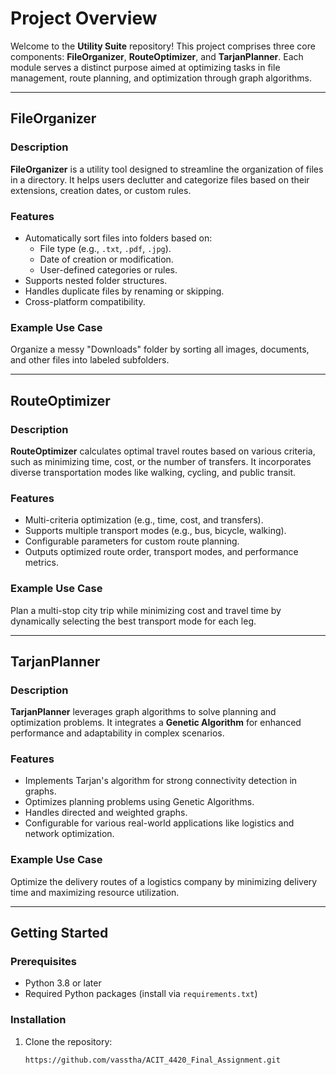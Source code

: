 # Project Overview

Welcome to the **Utility Suite** repository! This project comprises three core components: **FileOrganizer**, **RouteOptimizer**, and **TarjanPlanner**. Each module serves a distinct purpose aimed at optimizing tasks in file management, route planning, and optimization through graph algorithms.

---

## FileOrganizer

### Description
**FileOrganizer** is a utility tool designed to streamline the organization of files in a directory. It helps users declutter and categorize files based on their extensions, creation dates, or custom rules.

### Features
- Automatically sort files into folders based on:
  - File type (e.g., `.txt`, `.pdf`, `.jpg`).
  - Date of creation or modification.
  - User-defined categories or rules.
- Supports nested folder structures.
- Handles duplicate files by renaming or skipping.
- Cross-platform compatibility.

### Example Use Case
Organize a messy "Downloads" folder by sorting all images, documents, and other files into labeled subfolders.

---

## RouteOptimizer

### Description
**RouteOptimizer** calculates optimal travel routes based on various criteria, such as minimizing time, cost, or the number of transfers. It incorporates diverse transportation modes like walking, cycling, and public transit.

### Features
- Multi-criteria optimization (e.g., time, cost, and transfers).
- Supports multiple transport modes (e.g., bus, bicycle, walking).
- Configurable parameters for custom route planning.
- Outputs optimized route order, transport modes, and performance metrics.

### Example Use Case
Plan a multi-stop city trip while minimizing cost and travel time by dynamically selecting the best transport mode for each leg.

---

## TarjanPlanner

### Description
**TarjanPlanner** leverages graph algorithms to solve planning and optimization problems. It integrates a **Genetic Algorithm** for enhanced performance and adaptability in complex scenarios.

### Features
- Implements Tarjan's algorithm for strong connectivity detection in graphs.
- Optimizes planning problems using Genetic Algorithms.
- Handles directed and weighted graphs.
- Configurable for various real-world applications like logistics and network optimization.

### Example Use Case
Optimize the delivery routes of a logistics company by minimizing delivery time and maximizing resource utilization.

---

## Getting Started

### Prerequisites
- Python 3.8 or later
- Required Python packages (install via `requirements.txt`)

### Installation
1. Clone the repository:
   ```bash
   https://github.com/vasstha/ACIT_4420_Final_Assignment.git
  

